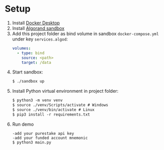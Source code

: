 # Setup

1. Install [Docker Desktop](https://www.docker.com/products/docker-desktop)
2. Install [Algorand sandbox](https://github.com/algorand/sandbox)
3. Add this project folder as bind volume in sandbox `docker-compose.yml` under key `services.algod`:
   ```yml
   volumes:
     - type: bind
       source: <path>
       target: /data
   ```
4. Start sandbox:
   ```txt
   $ ./sandbox up
   ```
5. Install Python virtual environment in project folder:
   ```txt
   $ python3 -m venv venv
   $ source ./venv/Scripts/activate # Windows
   $ source ./venv/bin/activate # Linux
   $ pip3 install -r requirements.txt
   ```
6. Run demo
   ```
   -add your purestake api key
   -add your funded account mnemonic
   $ python3 main.py
   ```
